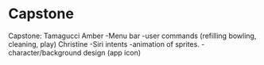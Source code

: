 # Capstone
Capstone: Tamagucci
Amber
  -Menu bar
  -user commands (refilling bowling, cleaning, play) 
Christine
  -Siri intents
  -animation of sprites.
  -character/background design (app icon)
